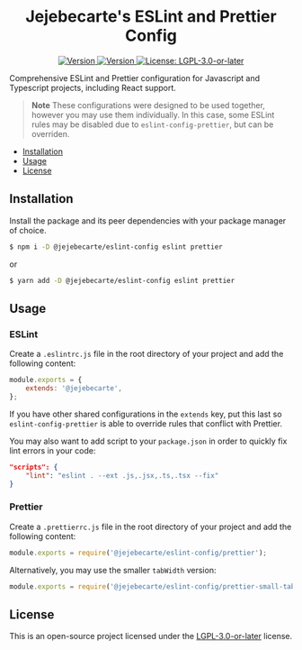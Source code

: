 <h1 align="center">Jejebecarte's ESLint and Prettier Config</h1>
<p align="center">
    <a href="https://www.npmjs.com/package/@jejebecarte/eslint-config" target="_blank" rel="noreferrer">
        <img alt="Version" src="https://img.shields.io/npm/dm/@jejebecarte/eslint-config.svg?color=blue">
    </a>
    <a href="https://www.npmjs.com/package/@jejebecarte/eslint-config" target="_blank" rel="noreferrer">
        <img alt="Version" src="https://img.shields.io/npm/v/@jejebecarte/eslint-config.svg">
    </a>
    <a href="https://github.com/Jejebecarte/eslint-config/blob/master/LICENSE" target="_blank" rel="noreferrer">
        <img alt="License: LGPL-3.0-or-later" src="https://img.shields.io/npm/l/@jejebecarte/eslint-config?color=green" />
    </a>
</p>

Comprehensive ESLint and Prettier configuration for Javascript and Typescript projects, including React support.

> **Note**
> These configurations were designed to be used together, however you may use them individually. In this case, some ESLint rules may be disabled due to `eslint-config-prettier`, but can be overriden.

-   [Installation](#installation)
-   [Usage](#usage)
-   [License](#license)

## Installation

Install the package and its peer dependencies with your package manager of choice.

```bash
$ npm i -D @jejebecarte/eslint-config eslint prettier
```

or

```bash
$ yarn add -D @jejebecarte/eslint-config eslint prettier
```

## Usage

### ESLint

Create a `.eslintrc.js` file in the root directory of your project and add the following content:

```js
module.exports = {
    extends: '@jejebecarte',
};
```

If you have other shared configurations in the `extends` key, put this last so `eslint-config-prettier` is able to override rules that conflict with Prettier.

You may also want to add script to your `package.json` in order to quickly fix lint errors in your code:

```json
"scripts": {
    "lint": "eslint . --ext .js,.jsx,.ts,.tsx --fix"
}
```

### Prettier

Create a `.prettierrc.js` file in the root directory of your project and add the following content:

```js
module.exports = require('@jejebecarte/eslint-config/prettier');
```

Alternatively, you may use the smaller `tabWidth` version:

```js
module.exports = require('@jejebecarte/eslint-config/prettier-small-tab-width');
```

## License

This is an open-source project licensed under the [LGPL-3.0-or-later](https://github.com/Jejebecarte/eslint-config/blob/master/LICENSE) license.
